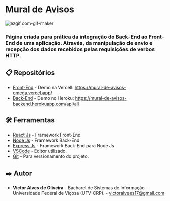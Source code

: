 # Mural de Avisos


![ezgif com-gif-maker](https://user-images.githubusercontent.com/64699971/140577443-f05a7e4e-5021-49df-8a62-d5fcc6c8f6e1.gif)

### Página criada para prática da integração do Back-End ao Front-End de uma aplicação. Através, da manipulação de envio e recepção dos dados recebidos pelas requisições de verbos HTTP. 

## 📋 Repositórios

* [Front-End](https://github.com/VictorOliveira02/Mural-de-Avisos) - Demo na Vercell: https://mural-de-avisos-omega.vercel.app/
* [Back-End](https://github.com/VictorOliveira02/Mural-de-Avisos-BackEnd) - Demo no Heroku: https://mural-de-avisos-backend.herokuapp.com/api/all

## 🛠️ Ferramentas

* [React Js](https://pt-br.reactjs.org/) - Framework Front-End
* [Node Js](https://nodejs.org/en/) - Framework Back-End
* [Express Js](https://expressjs.com/pt-br/) - Framework Back-End para Node Js
* [VSCode](https://code.visualstudio.com/) - Editor utilizado.
* [Git](https://git-scm.com/) - Para versionamento do projeto.


## ✒️ Autor

* **Victor Alves de Oliveira** - Bacharel de Sistemas de Informação - Universidade Federal de Viçosa (UFV-CRP). - victoralvees17@gmail.com
